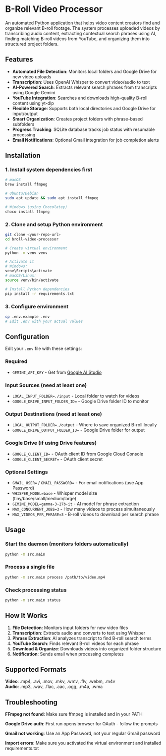 # B-Roll Video Processor

An automated Python application that helps video content creators find and organize relevant B-roll footage. The system processes uploaded videos by transcribing audio content, extracting contextual search phrases using AI, finding matching B-roll videos from YouTube, and organizing them into structured project folders.

## Features

- **Automated File Detection**: Monitors local folders and Google Drive for new video uploads
- **Transcription**: Uses OpenAI Whisper to convert video/audio to text
- **AI-Powered Search**: Extracts relevant search phrases from transcripts using Google Gemini
- **YouTube Integration**: Searches and downloads high-quality B-roll content using yt-dlp
- **Flexible Storage**: Supports both local directories and Google Drive for input/output
- **Smart Organization**: Creates project folders with phrase-based subfolders
- **Progress Tracking**: SQLite database tracks job status with resumable processing
- **Email Notifications**: Optional Gmail integration for job completion alerts

## Installation

### 1. Install system dependencies first
```bash
# macOS
brew install ffmpeg

# Ubuntu/Debian
sudo apt update && sudo apt install ffmpeg

# Windows (using Chocolatey)
choco install ffmpeg
```

### 2. Clone and setup Python environment
```bash
git clone <your-repo-url>
cd broll-video-processor

# Create virtual environment
python -m venv venv

# Activate it
# Windows:
venv\Scripts\activate
# macOS/Linux:
source venv/bin/activate

# Install Python dependencies
pip install -r requirements.txt
```

### 3. Configure environment
```bash
cp .env.example .env
# Edit .env with your actual values
```

## Configuration

Edit your `.env` file with these settings:

### Required
- `GEMINI_API_KEY` - Get from [Google AI Studio](https://aistudio.google.com/)

### Input Sources (need at least one)
- `LOCAL_INPUT_FOLDER=./input` - Local folder to watch for videos
- `GOOGLE_DRIVE_INPUT_FOLDER_ID=` - Google Drive folder ID to monitor

### Output Destinations (need at least one)  
- `LOCAL_OUTPUT_FOLDER=./output` - Where to save organized B-roll locally
- `GOOGLE_DRIVE_OUTPUT_FOLDER_ID=` - Google Drive folder for output

### Google Drive (if using Drive features)
- `GOOGLE_CLIENT_ID=` - OAuth client ID from Google Cloud Console
- `GOOGLE_CLIENT_SECRET=` - OAuth client secret

### Optional Settings
- `GMAIL_USER=` / `GMAIL_PASSWORD=` - For email notifications (use App Password)
- `WHISPER_MODEL=base` - Whisper model size (tiny/base/small/medium/large)
- `GEMINI_MODEL=gemma-3-27b-it` - AI model for phrase extraction
- `MAX_CONCURRENT_JOBS=3` - How many videos to process simultaneously
- `MAX_VIDEOS_PER_PHRASE=3` - B-roll videos to download per search phrase

## Usage

### Start the daemon (monitors folders automatically)
```bash
python -m src.main
```

### Process a single file
```bash
python -m src.main process /path/to/video.mp4
```

### Check processing status
```bash
python -m src.main status
```

## How It Works

1. **File Detection**: Monitors input folders for new video files
2. **Transcription**: Extracts audio and converts to text using Whisper
3. **Phrase Extraction**: AI analyzes transcript to find B-roll search terms
4. **YouTube Search**: Finds relevant B-roll videos for each phrase
5. **Download & Organize**: Downloads videos into organized folder structure
6. **Notification**: Sends email when processing completes

## Supported Formats

**Video**: .mp4, .avi, .mov, .mkv, .wmv, .flv, .webm, .m4v  
**Audio**: .mp3, .wav, .flac, .aac, .ogg, .m4a, .wma

## Troubleshooting

**FFmpeg not found**: Make sure ffmpeg is installed and in your PATH

**Google Drive auth**: First run opens browser for OAuth - follow the prompts

**Gmail not working**: Use an App Password, not your regular Gmail password

**Import errors**: Make sure you activated the virtual environment and installed requirements.txt